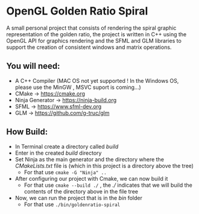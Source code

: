 # OpenGL Golden Ratio Spiral

A small personal project that consists of rendering the spiral graphic representation of the golden ratio, the project is written in C++ using the OpenGL API for graphics rendering and the SFML and GLM libraries to support the creation of consistent windows and matrix operations.

## You will need:

- A C++ Compiler      (MAC OS not yet supported ! In the Windows OS, please use the MinGW , MSVC suport is coming...)
- CMake            -> https://cmake.org
- Ninja Generator  -> https://ninja-build.org
- SFML             -> https://www.sfml-dev.org
- GLM              -> https://github.com/g-truc/glm

## How Build:

- In Terminal create a directory called *build*
- Enter in the created *build* directory
- Set Ninja as the main generator and the directory where the *CMakeLists.txt* file is (which in this project is a directory above the tree)
    - For that use `cmake -G "Ninja" ..`
- After configuring our project with Cmake, we can now build it
    - For that use `cmake --build ./` , the *./* indicates that we will build the contents of the directory above in the file tree
- Now, we can run the project that is in the *bin* folder
    - For that use `./bin/goldenratio-spiral`
